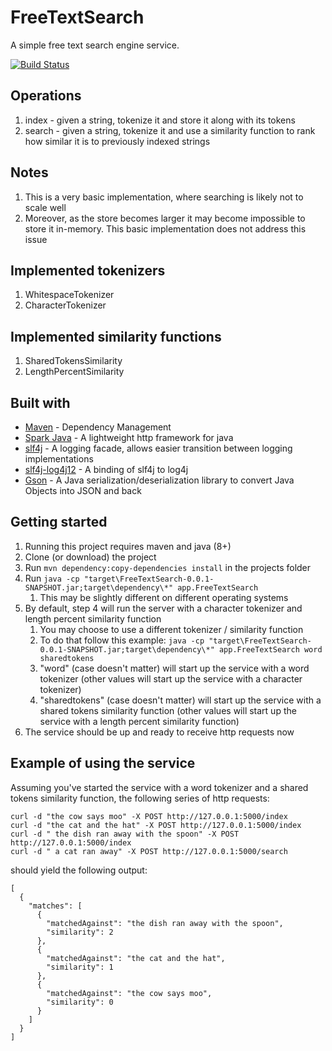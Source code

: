 # FreeTextSearch
A simple free text search engine service.

[![Build Status](https://travis-ci.com/royshahaf/FreeTextSearch.svg?branch=master)](https://travis-ci.com/royshahaf/FreeTextSearch)

## Operations
1. index - given a string, tokenize it and store it along with its tokens
2. search - given a string, tokenize it and use a similarity function to rank how similar it is to previously indexed strings

## Notes
1. This is a very basic implementation, where searching is likely not to scale well
2. Moreover, as the store becomes larger it may become impossible to store it in-memory. This basic implementation does not address this issue

## Implemented tokenizers
1. WhitespaceTokenizer
2. CharacterTokenizer

## Implemented similarity functions
1. SharedTokensSimilarity
2. LengthPercentSimilarity

## Built with
* [Maven](https://maven.apache.org/) - Dependency Management
* [Spark Java](http://sparkjava.com/) - A lightweight http framework for java
* [slf4j](https://www.slf4j.org/) - A logging facade, allows easier transition between logging implementations
* [slf4j-log4j12](https://www.slf4j.org/) - A binding of slf4j to log4j
* [Gson](https://github.com/google/gson) - A Java serialization/deserialization library to convert Java Objects into JSON and back

## Getting started
1. Running this project requires maven and java (8+)
2. Clone (or download) the project
3. Run ``mvn dependency:copy-dependencies install`` in the projects folder
4. Run ``java -cp "target\FreeTextSearch-0.0.1-SNAPSHOT.jar;target\dependency\*" app.FreeTextSearch`` 
     1. This may be slightly different on different operating systems
5. By default, step 4 will run the server with a character tokenizer and length percent similarity function
     1. You may choose to use a different tokenizer / similarity function
     2. To do that follow this example:
``java -cp "target\FreeTextSearch-0.0.1-SNAPSHOT.jar;target\dependency\*" app.FreeTextSearch word sharedtokens``
    3. "word" (case doesn't matter) will start up the service with a word tokenizer (other values will start up the service with a character tokenizer)
    4. "sharedtokens" (case doesn't matter) will start up the service with a shared tokens similarity function (other values will start up the service with a length percent similarity function)
6. The service should be up and ready to receive http requests now

## Example of using the service
Assuming you've started the service with a word tokenizer and a shared tokens similarity function, the following series of http requests:

	curl -d "the cow says moo" -X POST http://127.0.0.1:5000/index
	curl -d "the cat and the hat" -X POST http://127.0.0.1:5000/index
	curl -d " the dish ran away with the spoon" -X POST http://127.0.0.1:5000/index
	curl -d " a cat ran away" -X POST http://127.0.0.1:5000/search

should yield the following output:
	
	[
	  {
	    "matches": [
	      {
	        "matchedAgainst": "the dish ran away with the spoon",
	        "similarity": 2
	      },
	      {
	        "matchedAgainst": "the cat and the hat",
	        "similarity": 1
	      },
	      {
	        "matchedAgainst": "the cow says moo",
	        "similarity": 0
	      }
	    ]
	  }
	]